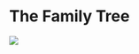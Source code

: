 The Family Tree
===============

![](http://beta.al-islam.org/sites/default/files/Image2137.gif)  
  


